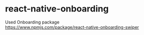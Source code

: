 # react-native-onboarding
Used Onboarding package <br />
https://www.npmjs.com/package/react-native-onboarding-swiper
